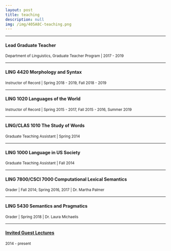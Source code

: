 ```yaml
---
layout: post
title: teaching
description: null
img: /img/405A8C-teaching.png
---
```

<!--
{::options parse_block_html="false" /}

<div class="col one right">

<blockquote class="twitter-tweet" data-lang="en"><p lang="en" dir="ltr">CU Linguistics congratulates PhD student Jared Desjardins, winner of the 2019 Graduate School GPTI Excellence award for his outstanding teaching, including innovative flipped classroom in LING 4420: Morphology and Syntax.</p>&mdash; CU Boulder Linguistics (@CuLinguistics) <a href="https://twitter.com/CuLinguistics/status/1115608610711564288?ref_src=twsrc%5Etfw">April 9, 2019</a></blockquote>
<script async src="https://platform.twitter.com/widgets.js" charset="utf-8"></script>

<blockquote class="twitter-tweet" data-lang="en"><p lang="en" dir="ltr">LING PhD student Jared Desjardins has received the 2019 Graduate Teacher Program Certificate of Excellence. He has brought passion, empathy &amp; innovation to the role over the past 2 years, creating new trainings, mentoring our hardworking grad teachers &amp; reviving our journal CRIL.</p>&mdash; CU Boulder Linguistics (@CuLinguistics) <a href="https://twitter.com/CuLinguistics/status/1114923217146105856?ref_src=twsrc%5Etfw">April 7, 2019</a></blockquote>
<script async src="https://platform.twitter.com/widgets.js" charset="utf-8"></script>

</div>
-->

***
<sub></sub>
<h4>Lead Graduate Teacher</h4>
<sup>Department of Linguistics, Graduate Teacher Program | 2017 - 2019</sup>

***
<sub></sub>
<h4>LING 4420 Morphology and Syntax</h4>
<sup>Instructor of Record | Spring 2018 - 2019, Fall 2018 - 2019</sup>

***
<sub></sub>
<h4>LING 1020 Languages of the World</h4>
<sup>Instructor of Record | Spring 2015 - 2017, Fall 2015 - 2016, Summer 2019</sup>  
  
***
<sub></sub>
<h4>LING/CLAS 1010 The Study of Words</h4>
<sup>Graduate Teaching Assistant | Spring 2014</sup>

***
<sub></sub>
<h4>LING 1000 Language in US Society</h4>
<sup>Graduate Teaching Assistant | Fall 2014</sup>

***
<sub></sub>
<h4>LING 7800/CSCI 7000 Computational Lexical Semantics</h4>
<sup>Grader | Fall 2014; Spring 2016, 2017 | Dr. Martha Palmer</sup>

***
<sub></sub>
<h4>LING 5430 Semantics and Pragmatics</h4>
<sup>Grader | Spring 2018 | Dr. Laura Michaelis</sup>

***
<sub></sub>
<h4><a href="http://jared-desjardins.github.io/teaching/lectures">Invited Guest Lectures</a></h4>
<sup>2014 - present</sup>
